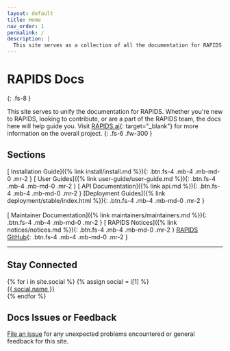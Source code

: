 ```yaml
---
layout: default
title: Home
nav_order: 1
permalink: /
description: |
  This site serves as a collection of all the documentation for RAPIDS. Whether you're new to RAPIDS, looking to contribute, or are a part of the RAPIDS team, the docs here will help guide you.
---
```


# RAPIDS Docs
{: .fs-8 }

This site serves to unify the documentation for RAPIDS. Whether you're new to RAPIDS, looking to contribute, or are a part of the RAPIDS team, the docs here will help guide you. Visit [RAPIDS.ai](http://rapids.ai){: target="_blank"} for more information on the overall project.
{: .fs-6 .fw-300 }

## Sections

[<i class="fa-solid fa-download"></i> Installation Guide]({% link install/install.md %}){: .btn.fs-4 .mb-4 .mb-md-0 .mr-2 }
[<i class="fa-solid fa-file-circle-info"></i> User Guides]({% link user-guide/user-guide.md %}){: .btn.fs-4 .mb-4 .mb-md-0 .mr-2 }
[<i class="fa-solid fa-file-circle-info"></i> API Documentation]({% link api.md %}){: .btn.fs-4 .mb-4 .mb-md-0 .mr-2 }
[<i class="fa-solid fa-file-circle-info"></i>Deployment Guides]({% link deployment/stable/index.html %}){: .btn.fs-4 .mb-4 .mb-md-0 .mr-2 }
<br/><br/>
[<i class="fa-solid fa-file-circle-info"></i> Maintainer Documentation]({% link maintainers/maintainers.md %}){: .btn.fs-4 .mb-4 .mb-md-0 .mr-2 }
[<i class="fas fa-bullhorn"></i> RAPIDS Notices]({% link notices/notices.md %}){: .btn.fs-4 .mb-4 .mb-md-0 .mr-2 } 
[<i class="fab fa-github"></i> RAPIDS GitHub](https://github.com/rapidsai){: .btn.fs-4 .mb-4 .mb-md-0 .mr-2 }

---

## Stay Connected

<div class="footer-help-section">
    {% for i in site.social %}
        {% assign social = i[1] %}
        <div class="footer-help-box">
            <a href=" {{ social.url }}" target="_blank" class="btn"><i class="{{ social.fa-icon-class }}"></i> {{ social.name }}</a>
        </div>
    {% endfor %}
</div>

## Docs Issues or Feedback

[File an issue](https://github.com/rapidsai/docs/issues/new) for any unexpected problems encountered or general feedback for this site.
